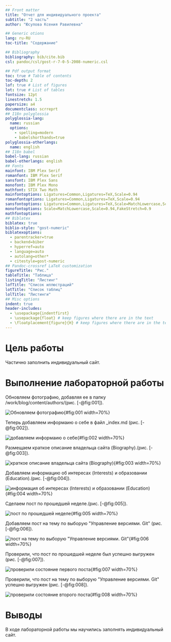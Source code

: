 ```yaml
---
## Front matter
title: "Отчет для индивидуального проекта"
subtitle: "2 часть"
author: "Юсупова Ксения Равилевна"

## Generic otions
lang: ru-RU
toc-title: "Содержание"

## Bibliography
bibliography: bib/cite.bib
csl: pandoc/csl/gost-r-7-0-5-2008-numeric.csl

## Pdf output format
toc: true # Table of contents
toc-depth: 2
lof: true # List of figures
lot: true # List of tables
fontsize: 12pt
linestretch: 1.5
papersize: a4
documentclass: scrreprt
## I18n polyglossia
polyglossia-lang:
  name: russian
  options:
	- spelling=modern
	- babelshorthands=true
polyglossia-otherlangs:
  name: english
## I18n babel
babel-lang: russian
babel-otherlangs: english
## Fonts
mainfont: IBM Plex Serif
romanfont: IBM Plex Serif
sansfont: IBM Plex Sans
monofont: IBM Plex Mono
mathfont: STIX Two Math
mainfontoptions: Ligatures=Common,Ligatures=TeX,Scale=0.94
romanfontoptions: Ligatures=Common,Ligatures=TeX,Scale=0.94
sansfontoptions: Ligatures=Common,Ligatures=TeX,Scale=MatchLowercase,Scale=0.94
monofontoptions: Scale=MatchLowercase,Scale=0.94,FakeStretch=0.9
mathfontoptions:
## Biblatex
biblatex: true
biblio-style: "gost-numeric"
biblatexoptions:
  - parentracker=true
  - backend=biber
  - hyperref=auto
  - language=auto
  - autolang=other*
  - citestyle=gost-numeric
## Pandoc-crossref LaTeX customization
figureTitle: "Рис."
tableTitle: "Таблица"
listingTitle: "Листинг"
lofTitle: "Список иллюстраций"
lotTitle: "Список таблиц"
lolTitle: "Листинги"
## Misc options
indent: true
header-includes:
  - \usepackage{indentfirst}
  - \usepackage{float} # keep figures where there are in the text
  - \floatplacement{figure}{H} # keep figures where there are in the text
---
```


# Цель работы

Частично заполнить индивидуальный сайт.

# Выполнение лабораторной работы

Обновляем фотографию, добавляя ее в папку /work/blog/content/authors/(рис. [-@fig:001]).

![Обновляем фотографию](image/61.png){#fig:001 width=70%}

Теперь добавляем информаию о себе в файл _index.md (рис. [-@fig:002]).

![добавляем информаию о себе](image/62.png){#fig:002 width=70%}

Размещаем краткое описание владельца сайта (Biography).(рис. [-@fig:003]).

![краткое описание владельца сайта (Biography)](image/63.png){#fig:003 width=70%}

Добавляем информацию об интересах (Interests) и образовании (Education).(рис. [-@fig:004]).

![информация об интересах (Interests) и образовании (Education)](image/64.png){#fig:004 width=70%}

Сделаем пост по прошедшей неделе.(рис. [-@fig:005]).

![пост по прошедшей неделе](image/65.png){#fig:005 width=70%}

Добавляем пост на тему по выборую "Управление версиями. Git" (рис. [-@fig:006]).

![пост на тему по выборую "Управление версиями. Git"](image/66.png){#fig:006 width=70%}

Проверили, что пост по прошедшей неделе был успешно выгружен (рис. [-@fig:007]).

![проверили состояние первого поста](image/67.png){#fig:007 width=70%}

Проверили, что пост на тему по выборую "Управление версиями. Git" успешно выгружен (рис. [-@fig:008]).

![проверили состояние второго поста](image/68.png){#fig:008 width=70%}

# Выводы

В ходе лабораторной работы мы научились заполнять индивидуальный сайт. 

